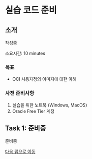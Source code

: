 # 실습 코드 준비

## 소개

작성중

소요시간: 10 minutes

### 목표

- OCI 사용자정의 이미지에 대한 이해

### 사전 준비사항

1. 실습을 위한 노트북 (Windows, MacOS)
1. Oracle Free Tier 계정

## Task 1: 준비중

준비중

[다음 랩으로 이동](#next)
